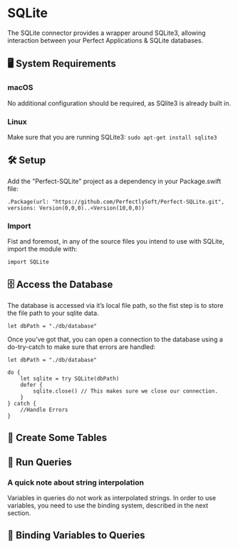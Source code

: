 # SQLite

The SQLite connector provides a wrapper around SQLite3, allowing interaction between your Perfect Applications &amp; SQLite databases. 

## 🖥 System Requirements

### macOS

No additional configuration should be required, as SQlite3 is already built in. 

### Linux 
Make sure that you are running SQLite3:
`sudo apt-get install sqlite3`

## 🛠 Setup

Add the "Perfect-SQLite" project as a dependency in your Package.swift file:

`.Package(url: "https://github.com/PerfectlySoft/Perfect-SQLite.git", versions: Version(0,0,0)..<Version(10,0,0))`

### Import

Fist and foremost, in any of the source files you intend to use with SQLite, import the module with: 

`import SQLite`

## 🗄 Access the Database

The database is accessed via it’s local file path, so the fist step is to store the file path to your sqlite data. 

`let dbPath = "./db/database"`

Once you’ve got that, you can open a connection to the database using a do-try-catch to make sure that errors are handled: 

```
let dbPath = "./db/database"

do {
	let sqlite = try SQLite(dbPath)
	defer {
		sqlite.close() // This makes sure we close our connection.
	}
} catch {
	//Handle Errors
}
```

## 📝 Create Some Tables



## 📖 Run Queries



### A quick note about string interpolation

Variables in queries do not work as interpolated strings. In order to use variables, you need to use the binding system, described in the next section. 

## 🎉 Binding Variables to Queries

